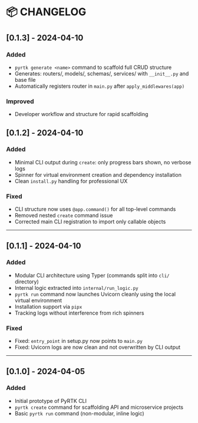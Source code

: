 # 📦 CHANGELOG

## [0.1.3] - 2024-04-10
### Added
- `pyrtk generate <name>` command to scaffold full CRUD structure
- Generates: routers/, models/, schemas/, services/ with `__init__.py` and base file
- Automatically registers router in `main.py` after `apply_middlewares(app)`

### Improved
- Developer workflow and structure for rapid scaffolding

## [0.1.2] - 2024-04-10
### Added
- Minimal CLI output during `create`: only progress bars shown, no verbose logs
- Spinner for virtual environment creation and dependency installation
- Clean `install.py` handling for professional UX

### Fixed
- CLI structure now uses `@app.command()` for all top-level commands
- Removed nested `create` command issue
- Corrected main CLI registration to import only callable objects

---

## [0.1.1] - 2024-04-10
### Added
- Modular CLI architecture using Typer (commands split into `cli/` directory)
- Internal logic extracted into `internal/run_logic.py`
- `pyrtk run` command now launches Uvicorn cleanly using the local virtual environment
- Installation support via `pipx`
- Tracking logs without interference from rich spinners

### Fixed
- Fixed: `entry_point` in setup.py now points to `main.py`
- Fixed: Uvicorn logs are now clean and not overwritten by CLI output

---

## [0.1.0] - 2024-04-05
### Added
- Initial prototype of PyRTK CLI
- `pyrtk create` command for scaffolding API and microservice projects
- Basic `pyrtk run` command (non-modular, inline logic)

